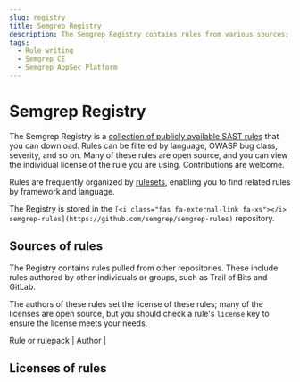 ```yaml
---
slug: registry
title: Semgrep Registry
description: The Semgrep Registry contains rules from various sources; rule licenses may vary. Learn how to use these rules in your scans.
tags:
  - Rule writing
  - Semgrep CE
  - Semgrep AppSec Platform
---
```


# Semgrep Registry

The Semgrep Registry is a [<i class="fas fa-external-link fa-xs"></i> collection of publicly available SAST rules](https://semgrep.dev/r) that you can download. Rules can be filtered by language, OWASP bug class, severity, and so on. Many of these rules are open source, and you can view the individual license of the rule you are using. Contributions are welcome.

Rules are frequently organized by [rulesets](#ruleset), enabling you to find related rules by framework and language.

The Registry is stored in the `[<i class="fas fa-external-link fa-xs"></i> semgrep-rules](https://github.com/semgrep/semgrep-rules)` repository.

## Sources of rules

The Registry contains rules pulled from other repositories. These include rules authored by other individuals or groups, such as Trail of Bits and GitLab.

The authors of these rules set the license of these rules; many of the licenses are open source, but you should check a rule's `license` key to ensure the license meets your needs.

Rule or rulepack | Author |


## Licenses of rules


